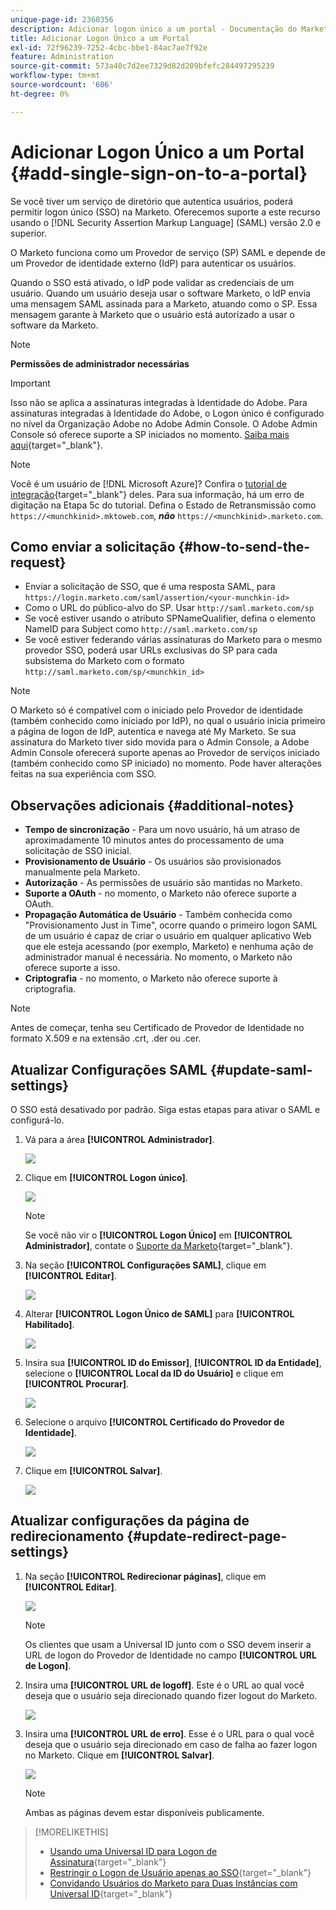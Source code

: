 ```yaml
---
unique-page-id: 2360356
description: Adicionar logon único a um portal - Documentação do Marketo - Documentação do produto
title: Adicionar Logon Único a um Portal
exl-id: 72f96239-7252-4cbc-bbe1-84ac7ae7f92e
feature: Administration
source-git-commit: 573a40c7d2ee7329d82d209bfefc284497295239
workflow-type: tm+mt
source-wordcount: '606'
ht-degree: 0%

---
```


# Adicionar Logon Único a um Portal {#add-single-sign-on-to-a-portal}

Se você tiver um serviço de diretório que autentica usuários, poderá permitir logon único (SSO) na Marketo. Oferecemos suporte a este recurso usando o [!DNL Security Assertion Markup Language] (SAML) versão 2.0 e superior.

O Marketo funciona como um Provedor de serviço (SP) SAML e depende de um Provedor de identidade externo (IdP) para autenticar os usuários.

Quando o SSO está ativado, o IdP pode validar as credenciais de um usuário. Quando um usuário deseja usar o software Marketo, o IdP envia uma mensagem SAML assinada para a Marketo, atuando como o SP. Essa mensagem garante à Marketo que o usuário está autorizado a usar o software da Marketo.

>[!NOTE]
>
>**Permissões de administrador necessárias**

>[!IMPORTANT]
>
>Isso não se aplica a assinaturas integradas à Identidade do Adobe. Para assinaturas integradas à Identidade do Adobe, o Logon único é configurado no nível da Organização Adobe no Adobe Admin Console. O Adobe Admin Console só oferece suporte a SP iniciados no momento. [Saiba mais aqui](https://helpx.adobe.com/br/enterprise/using/set-up-identity.html){target="_blank"}.

>[!NOTE]
>
>Você é um usuário de [!DNL Microsoft Azure]? Confira o [tutorial de integração](https://azure.microsoft.com/en-us/documentation/articles/active-directory-saas-marketo-tutorial/){target="_blank"} deles. Para sua informação, há um erro de digitação na Etapa 5c do tutorial. Defina o Estado de Retransmissão como `https://<munchkinid>.mktoweb.com`, **_não_** `https://<munchkinid>.marketo.com`.

## Como enviar a solicitação {#how-to-send-the-request}

* Enviar a solicitação de SSO, que é uma resposta SAML, para `https://login.marketo.com/saml/assertion/<your-munchkin-id>`
* Como o URL do público-alvo do SP. Usar `http://saml.marketo.com/sp`
* Se você estiver usando o atributo SPNameQualifier, defina o elemento NameID para Subject como `http://saml.marketo.com/sp`
* Se você estiver federando várias assinaturas do Marketo para o mesmo provedor SSO, poderá usar URLs exclusivas do SP para cada subsistema do Marketo com o formato `http://saml.marketo.com/sp/<munchkin_id>`

>[!NOTE]
>
>O Marketo só é compatível com o iniciado pelo Provedor de identidade (também conhecido como iniciado por IdP), no qual o usuário inicia primeiro a página de logon de IdP, autentica e navega até My Marketo. Se sua assinatura do Marketo tiver sido movida para o Admin Console, a Adobe Admin Console oferecerá suporte apenas ao Provedor de serviços iniciado (também conhecido como SP iniciado) no momento. Pode haver alterações feitas na sua experiência com SSO.

## Observações adicionais {#additional-notes}

* **Tempo de sincronização** - Para um novo usuário, há um atraso de aproximadamente 10 minutos antes do processamento de uma solicitação de SSO inicial.
* **Provisionamento de Usuário** - Os usuários são provisionados manualmente pela Marketo.
* **Autorização** - As permissões de usuário são mantidas no Marketo.
* **Suporte a OAuth** - no momento, o Marketo não oferece suporte a OAuth.
* **Propagação Automática de Usuário** - Também conhecida como &quot;Provisionamento Just in Time&quot;, ocorre quando o primeiro logon SAML de um usuário é capaz de criar o usuário em qualquer aplicativo Web que ele esteja acessando (por exemplo, Marketo) e nenhuma ação de administrador manual é necessária. No momento, o Marketo não oferece suporte a isso.
* **Criptografia** - no momento, o Marketo não oferece suporte à criptografia.

>[!NOTE]
>
>Antes de começar, tenha seu Certificado de Provedor de Identidade no formato X.509 e na extensão .crt, .der ou .cer.

## Atualizar Configurações SAML {#update-saml-settings}

O SSO está desativado por padrão. Siga estas etapas para ativar o SAML e configurá-lo.

1. Vá para a área **[!UICONTROL Administrador]**.

   ![](assets/add-single-sign-on-to-a-portal-1.png)

1. Clique em **[!UICONTROL Logon único]**.

   ![](assets/add-single-sign-on-to-a-portal-2.png)

   >[!NOTE]
   >
   >Se você não vir o **[!UICONTROL Logon Único]** em **[!UICONTROL Administrador]**, contate o [Suporte da Marketo](https://nation.marketo.com/t5/Support/ct-p/Support){target="_blank"}.

1. Na seção **[!UICONTROL Configurações SAML]**, clique em **[!UICONTROL Editar]**.

   ![](assets/add-single-sign-on-to-a-portal-3.png)

1. Alterar **[!UICONTROL Logon Único de SAML]** para **[!UICONTROL Habilitado]**.

   ![](assets/add-single-sign-on-to-a-portal-4.png)

1. Insira sua **[!UICONTROL ID do Emissor]**, **[!UICONTROL ID da Entidade]**, selecione o **[!UICONTROL Local da ID do Usuário]** e clique em **[!UICONTROL Procurar]**.

   ![](assets/add-single-sign-on-to-a-portal-5.png)

1. Selecione o arquivo **[!UICONTROL Certificado do Provedor de Identidade]**.

   ![](assets/add-single-sign-on-to-a-portal-6.png)

1. Clique em **[!UICONTROL Salvar]**.

   ![](assets/add-single-sign-on-to-a-portal-7.png)

## Atualizar configurações da página de redirecionamento {#update-redirect-page-settings}

1. Na seção **[!UICONTROL Redirecionar páginas]**, clique em **[!UICONTROL Editar]**.

   ![](assets/add-single-sign-on-to-a-portal-8.png)

   >[!NOTE]
   >
   >Os clientes que usam a Universal ID junto com o SSO devem inserir a URL de logon do Provedor de Identidade no campo **[!UICONTROL URL de Logon]**.

1. Insira uma **[!UICONTROL URL de logoff]**. Este é o URL ao qual você deseja que o usuário seja direcionado quando fizer logout do Marketo.

   ![](assets/add-single-sign-on-to-a-portal-9.png)

1. Insira uma **[!UICONTROL URL de erro]**. Esse é o URL para o qual você deseja que o usuário seja direcionado em caso de falha ao fazer logon no Marketo. Clique em **[!UICONTROL Salvar]**.

   ![](assets/add-single-sign-on-to-a-portal-10.png)

   >[!NOTE]
   >
   >Ambas as páginas devem estar disponíveis publicamente.

>[!MORELIKETHIS]
>
>* [Usando uma Universal ID para Logon de Assinatura](/help/marketo/product-docs/administration/settings/using-a-universal-id-for-subscription-login.md){target="_blank"}
>* [Restringir o Logon de Usuário apenas ao SSO](/help/marketo/product-docs/administration/additional-integrations/restrict-user-login-to-sso-only.md){target="_blank"}
>* [Convidando Usuários do Marketo para Duas Instâncias com Universal ID](https://nation.marketo.com/t5/Knowledgebase/Inviting-Marketo-Users-to-Two-Instances-with-Universal-ID-UID/ta-p/251122){target="_blank"}
